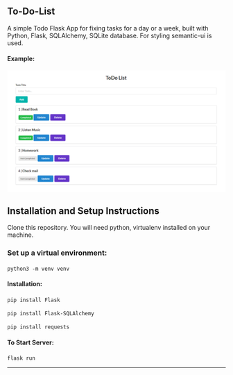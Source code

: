 ## To-Do-List

A simple Todo Flask App for fixing tasks for a day or a week, built with Python, Flask, SQLAlchemy, SQLite database.
For styling semantic-ui is used.

#### Example:   
![Image description](https://github.com/Vilay397/To-Do-List/blob/main/Intro_todo.PNG)

## Installation and Setup Instructions

Clone this repository. You will need python, virtualenv installed on your machine.

### Set up a virtual environment:

`python3 -m venv venv`

#### Installation:

`pip install Flask`

`pip install Flask-SQLAlchemy`

`pip install requests`
  
#### To Start Server:

`flask run`  
________________________________________________________________________________________________________________________________________
 
